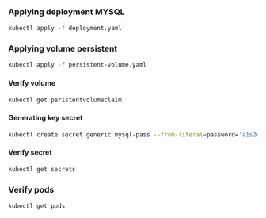 ### Applying deployment MYSQL

```sh
kubectl apply -f deployment.yaml
```

### Applying volume persistent

```sh
kubectl apply -f persistent-volume.yaml
```
#### Verify volume

```sh
kubectl get peristentvolumeclaim
```


#### Generating key secret

```sh
kubectl create secret generic mysql-pass --from-literal=password='a1s2d3f4'
```

#### Verify secret

```sh
kubectl get secrets
```

### Verify pods

```sh
kubectl get pods
```